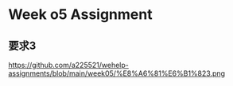 Week o5 Assignment
====
要求3
------
https://github.com/a225521/wehelp-assignments/blob/main/week05/%E8%A6%81%E6%B1%823.png
